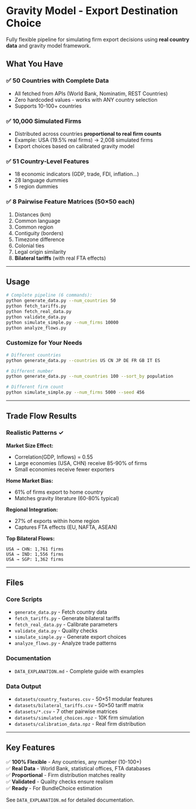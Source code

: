# Gravity Model - Export Destination Choice

Fully flexible pipeline for simulating firm export decisions using **real country data** and gravity model framework.

## What You Have

### ✅ **50 Countries with Complete Data**
- All fetched from APIs (World Bank, Nominatim, REST Countries)
- Zero hardcoded values - works with ANY country selection
- Supports 10-100+ countries

### ✅ **10,000 Simulated Firms**
- Distributed across countries **proportional to real firm counts**
- Example: USA (19.5% real firms) → 2,008 simulated firms
- Export choices based on calibrated gravity model

### ✅ **51 Country-Level Features**
- 18 economic indicators (GDP, trade, FDI, inflation...)
- 28 language dummies
- 5 region dummies

### ✅ **8 Pairwise Feature Matrices** (50×50 each)
1. Distances (km)
2. Common language
3. Common region
4. Contiguity (borders)
5. Timezone difference
6. Colonial ties
7. Legal origin similarity
8. **Bilateral tariffs** (with real FTA effects)

---

## Usage

```bash
# Complete pipeline (6 commands):
python generate_data.py --num_countries 50
python fetch_tariffs.py
python fetch_real_data.py
python validate_data.py
python simulate_simple.py --num_firms 10000
python analyze_flows.py
```

### Customize for Your Needs

```bash
# Different countries
python generate_data.py --countries US CN JP DE FR GB IT ES

# Different number
python generate_data.py --num_countries 100 --sort_by population

# Different firm count
python simulate_simple.py --num_firms 5000 --seed 456
```

---

## Trade Flow Results

### Realistic Patterns ✓

**Market Size Effect:**
- Correlation(GDP, Inflows) = 0.55
- Large economies (USA, CHN) receive 85-90% of firms
- Small economies receive fewer exporters

**Home Market Bias:**
- 61% of firms export to home country
- Matches gravity literature (60-80% typical)

**Regional Integration:**
- 27% of exports within home region
- Captures FTA effects (EU, NAFTA, ASEAN)

**Top Bilateral Flows:**
```
USA → CHN: 1,761 firms
USA → IND: 1,556 firms  
USA → SGP: 1,362 firms
```

---

## Files

### Core Scripts
- `generate_data.py` - Fetch country data
- `fetch_tariffs.py` - Generate bilateral tariffs
- `fetch_real_data.py` - Calibrate parameters
- `validate_data.py` - Quality checks
- `simulate_simple.py` - Generate export choices
- `analyze_flows.py` - Analyze trade patterns

### Documentation
- `DATA_EXPLANATION.md` - Complete guide with examples

### Data Output
- `datasets/country_features.csv` - 50×51 modular features
- `datasets/bilateral_tariffs.csv` - 50×50 tariff matrix
- `datasets/*.csv` - 7 other pairwise matrices
- `datasets/simulated_choices.npz` - 10K firm simulation
- `datasets/calibration_data.npz` - Real firm distribution

---

## Key Features

✅ **100% Flexible** - Any countries, any number (10-100+)  
✅ **Real Data** - World Bank, statistical offices, FTA databases  
✅ **Proportional** - Firm distribution matches reality  
✅ **Validated** - Quality checks ensure realism  
✅ **Ready** - For BundleChoice estimation

See `DATA_EXPLANATION.md` for detailed documentation.
